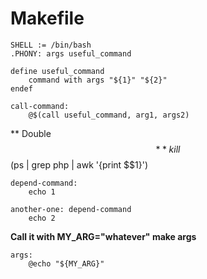 # Makefile

```
SHELL := /bin/bash  
.PHONY: args useful_command  

define useful_command  
	command with args "${1}" "${2}"  
endef

call-command:  
	@$(call useful_command, arg1, args2)
```

** Double $$ **  
kill $$(ps | grep php | awk '{print $$1}')

```
depend-command:
	echo 1
	
another-one: depend-command
	echo 2
```

**Call it with MY_ARG="whatever" make args**  
```
args:  
	@echo "${MY_ARG}"
```
